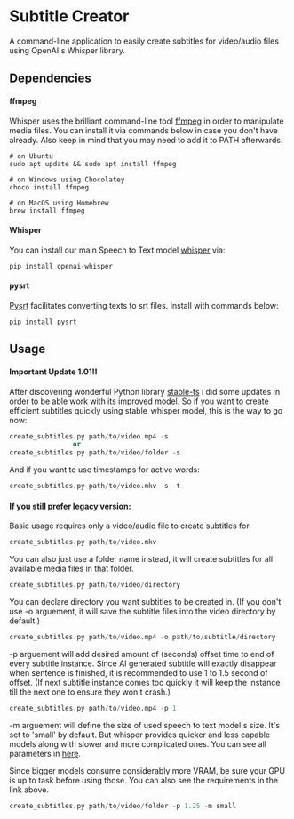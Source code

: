 
# Subtitle Creator

A command-line application to easily create subtitles for video/audio files using OpenAI's Whisper library.




## Dependencies

#### ffmpeg
Whisper uses the brilliant command-line tool [ffmpeg](https://ffmpeg.org/) in order to manipulate media files. You can install it via commands below in case you don't have already. Also keep in mind that you may need to add it to PATH afterwards.

```
# on Ubuntu
sudo apt update && sudo apt install ffmpeg

# on Windows using Chocolatey
choco install ffmpeg

# on MacOS using Homebrew 
brew install ffmpeg
```

#### Whisper
You can install our main Speech to Text model [whisper](https://github.com/openai/whisper) via:
```
pip install openai-whisper
```

#### pysrt

[Pysrt](https://github.com/byroot/pysrt) facilitates converting texts to srt files. Install with commands below:

```
pip install pysrt
```

## Usage

#### Important Update 1.01!!
After discovering wonderful Python library [stable-ts](https://github.com/jianfch/stable-ts) i did some updates in order to be able work with its improved model. So if you want to create efficient subtitles quickly using stable_whisper model, this is the way to go now:

```python
create_subtitles.py path/to/video.mp4 -s
                or
create_subtitles.py path/to/video/folder -s
```
And if you want to use timestamps for active words:
```python
create_subtitles.py path/to/video.mkv -s -t
```

#### If you still prefer legacy version: 

Basic usage requires only a video/audio file to create subtitles for.
```python
create_subtitles.py path/to/video.mkv 
```
You can also just use a folder name instead, it will create subtitles for all available media files in that folder.
```python
create_subtitles.py path/to/video/directory
```
You can declare directory you want subtitles to be created in. (If you don't use -o arguement, it will save the subtitle files into the video directory by default.)
```python
create_subtitles.py path/to/video.mp4 -o path/to/subtitle/directory
```
-p arguement will add desired amount of (seconds) offset time to end of every subtitle instance. Since AI generated subtitle will exactly disappear when sentence is finished, it is recommended to use 1 to 1.5 second of offset. (If next subtitle instance comes too quickly it will keep the instance till the next one to ensure they won't crash.)
```python
create_subtitles.py path/to/video.mp4 -p 1
```
-m arguement will define the size of used speech to text model's size. It's set to 'small' by default. But whisper provides  quicker and less capable models along with slower and more complicated ones. You can see all parameters in [here](https://github.com/openai/whisper). 

Since bigger models consume considerably more VRAM, be sure your GPU is up to task before using those. You can also see the requirements in the link above.

```python
create_subtitles.py path/to/video/folder -p 1.25 -m small 
```
